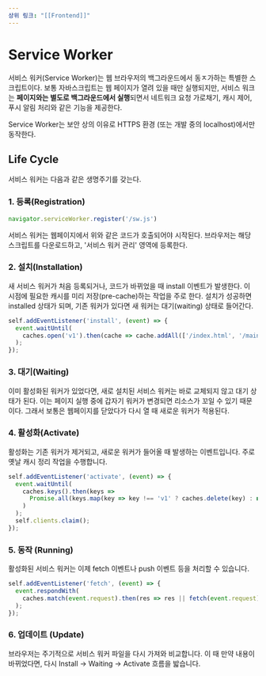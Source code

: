 ```yaml
---
상위 링크: "[[Frontend]]"
---
```

# Service Worker
서비스 워커(Service Worker)는 웹 브라우저의 백그라운드에서 동ㅈ가하는 특별한 스크립트이다. 보통 자바스크립트는 웹 페이지가 열려 있을 때만 실행되지만, 서비스 워크는 **페이지와는 별도로 백그라운드에서 실행**되면서 네트워크 요청 가로채기, 캐시 제어, 푸시 알림 처리와 같은 기능을 제공한다.

Service Worker는 보안 상의 이유로 HTTPS 환경 (또는 개발 중의 localhost)에서만 동작한다.

## Life Cycle
서비스 워커는 다음과 같은 생명주기를 갖는다.

### 1. 등록(Registration)
```js
navigator.serviceWorker.register('/sw.js')
```
서비스 워커는 웹페이지에서 위와 같은 코드가 호출되어야 시작된다. 브라우저는 해당 스크립트를 다운로드하고, '서비스 워커 관리' 영역에 등록한다.

### 2. 설치(Installation)
새 서비스 워커가 처음 등록되거나, 코드가 바뀌었을 때 install 이벤트가 발생한다. 이 시점에 필요한 캐시를 미리 저장(pre-cache)하는 작업을 주로 한다. 설치가 성공하면 installed 상태가 되며, 기존 워커가 있다면 새 워커는 대기(waiting) 상태로 들어간다.
```js
self.addEventListener('install', (event) => {
  event.waitUntil(
    caches.open('v1').then(cache => cache.addAll(['/index.html', '/main.css']))
  );
});
```

### 3. 대기(Waiting)
이미 활성화된 워커가 있었다면, 새로 설치된 서비스 워커는 바로 교체되지 않고 대기 상태가 된다. 이는 페이지 실행 중에 갑자기 워커가 변경되면 리소스가 꼬일 수 있기 때문이다. 그래서 보통은 웹페이지를 닫았다가 다시 열 때 새로운 워커가 적용된다.

### 4. 활성화(Activate)
활성화는 기존 워커가 제거되고, 새로운 워커가 들어올 때 발생하는 이벤트입니다. 주로 옛날 캐시 정리 작업을 수행합니다.

```js
self.addEventListener('activate', (event) => {
  event.waitUntil(
    caches.keys().then(keys => 
      Promise.all(keys.map(key => key !== 'v1' ? caches.delete(key) : null))
    )
  );
  self.clients.claim();
});
```

### 5. 동작 (Running)
활성화된 서비스 워커는 이제 fetch 이벤트나 push 이벤트 등을 처리할 수 있습니다.
```js
self.addEventListener('fetch', (event) => {
  event.respondWith(
    caches.match(event.request).then(res => res || fetch(event.request))
  );
});
```

### 6. 업데이트 (Update)
브라우저는 주기적으로 서비스 워커 파일을 다시 가져와 비교합니다. 이 때 만약 내용이 바뀌었다면, 다시 Install -> Waiting -> Activate 흐름을 밟습니다.
